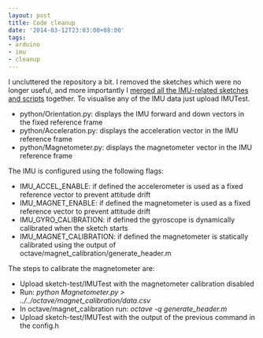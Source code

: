 ```yaml
---
layout: post
title: Code cleanup
date: '2014-03-12T23:03:00+08:00'
tags:
- arduino
- imu
- cleanup
---
```

I uncluttered the repository a bit. I removed the sketches which were no longer useful, and more importantly I [merged all the IMU-related sketches and scripts](https://github.com/marcv81/quadcopter/commit/d5a63040bf637d052b2a674e64d2160c906286ae) together. To visualise any of the IMU data just upload IMUTest.

- python/Orientation.py: displays the IMU forward and down vectors in the fixed reference frame
- python/Acceleration.py: displays the acceleration vector in the IMU reference frame
- python/Magnetometer.py: displays the magnetometer vector in the IMU reference frame

The IMU is configured using the following flags:

- IMU_ACCEL_ENABLE: if defined the accelerometer is used as a fixed reference vector to prevent attitude drift
- IMU_MAGNET_ENABLE: if defined the magnetometer is used as a fixed reference vector to prevent attitude drift
- IMU_GYRO_CALIBRATION: if defined the gyroscope is dynamically calibrated when the sketch starts
- IMU_MAGNET_CALIBRATION: if defined the magnetometer is statically calibrated using the output of octave/magnet_calibration/generate_header.m

The steps to calibrate the magnetometer are:

- Upload sketch-test/IMUTest with the magnetometer calibration disabled
- Run: _python Magnetometer.py > ../../octave/magnet_calibration/data.csv_
- In octave/magnet_calibration run: _octave -q generate_header.m_
- Upload sketch-test/IMUTest with the output of the previous command in the config.h
